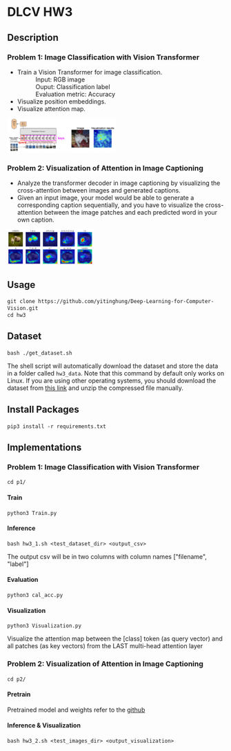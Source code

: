 # DLCV HW3
## Description
### Problem 1: Image Classification with Vision Transformer
* Train a Vision Transformer for image classification.      
&emsp;&emsp;&emsp;Input: RGB image     
&emsp;&emsp;&emsp;Ouput: Classification label      
&emsp;&emsp;&emsp;Evaluation metric: Accuracy
* Visualize position embeddings.
* Visualize attention map.
<img src="https://github.com/yitinghung/Deep-Learning-for-Computer-Vision/blob/main/hw3/p1_figure.png" width=50% height=50%>

### Problem 2: Visualization of Attention in Image Captioning
* Analyze the transformer decoder in image captioning by visualizing the cross-attention between images and generated captions.
* Given an input image, your model would be able to generate a corresponding caption sequentially, and you have to visualize the cross-attention between the image patches and each predicted word in your own caption.
<img src="https://github.com/yitinghung/Deep-Learning-for-Computer-Vision/blob/main/hw3/p2_figure.png" width=40% height=40%>

## Usage
```
git clone https://github.com/yitinghung/Deep-Learning-for-Computer-Vision.git
cd hw3
```
## Dataset
```
bash ./get_dataset.sh
```
The shell script will automatically download the dataset and store the data in a folder called `hw3_data`. Note that this command by default only works on Linux. If you are using other operating systems, you should download the dataset from [this link](https://drive.google.com/file/d/1PDlObdTW6eLJiencXM5OdkSTFVSNvoOl/view?usp=sharing) and unzip the compressed file manually.    

## Install Packages
```
pip3 install -r requirements.txt
```

## Implementations
### Problem 1: Image Classification with Vision Transformer
```
cd p1/
```
#### Train
```
python3 Train.py
```

#### Inference
```
bash hw3_1.sh <test_dataset_dir> <output_csv>
```
The output csv will be in two columns with column names ["filename", "label"]

#### Evaluation
```
python3 cal_acc.py
```

#### Visualization
```
python3 Visualization.py
``` 
Visualize the attention map between the [class] token (as query vector) and all patches (as key vectors) from the LAST multi-head attention layer


### Problem 2: Visualization of Attention in Image Captioning
```
cd p2/
```
#### Pretrain
Pretrained model and weights refer to the [github](https://github.com/saahiluppal/catr)

#### Inference & Visualization
```
bash hw3_2.sh <test_images_dir> <output_visualization>
```



